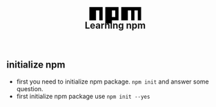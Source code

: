 <header> 
  <div align="center">
    <a href="https://www.npmjs.com/"> 
  <svg viewBox="0 0 780 250" aria-hidden="true" width="120">
    <path fill="#000" d="M240,250h100v-50h100V0H240V250z M340,50h50v100h-50V50z M480,0v200h100V50h50v150h50V50h50v150h50V0H480z M0,200h100V50h50v150h50V0H0V200z"></path>
  </svg>
  </a>
</div>

<h2 align="center" style="margin-top:-8px; padding-bottom: 10px"> Learning npm </h2>

</header>

## initialize npm

-   first you need to initialize npm package. `npm init` and answer some question.
-   first initialize npm package use `npm init --yes`

